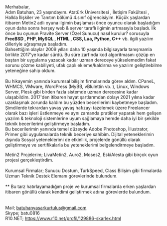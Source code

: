 <html>
Merhabalar,<br>
Adım Batuhan, 23 yaşındayım. Atatürk Üniversitesi , İletişim Fakültesi , Halkla İlişkiler ve Tanıtım bölümü 4.sınıf öğrencisiyim. 
Küçük yaşlardan itibaren Metin2 adlı oyuna ilgimin başlaması önce oyuncu olarak başladığım oyun daha sonra herşey web & server taraflı ilgimin artmasıyla başladı.
İlk önce bu oyunun Pravite Server (Özel Sunucu) nasıl kurulur? sorusuyla <b>FreeBSD , PHP, MySQL , HTML , CSS, Lua, Python, C++</b> vb. ilgili yazılım dilleriyle uğraşmaya başladım.<br>
Bahsettiğim olaylar 2009 yılları daha 10 yaşında bilgisayarla tanışmamla birlikte 2017'ye kadar sürdü. Bu süre zarfında kod algoritmasını çözüp en baştan bir uygulama yazacak kadar uzman dereceye yükselemedim fakat sorunu çözme kabiliyeti, ufak çaplı ekleme/kaldırma ve yazılım geliştirebilme yeteneğine sahip oldum.<br><br>
Bu hikayemin yanında kurumsal bilişim firmalarında görev aldım. CPaneL, WHMCS, VMware, WordPress (MyBB, vBlulettin vb. ), Linux, Windows Server, Plesk gibi birden fazla sistemde uzman derecesine kadar ulaşabildim. 2017'den itibaren hayat şartlarımdan dolayı 2021 yılına kadar uzaklaşmak zorunda kaldım bu yüzden becerilerimi kaybetmeye başladım. Şimdilerde tekrardan yavaş yavaş hafızayı tazelemek üzere Freelancer olarak bazı işleri üstlenmeye ve aynı zamanda pratikler yaparak hem gelişen yazılım & teknoloji sistemlerine uyum sağlamaya hemde daha iyi bir şekilde teknik becerilerimi geliştirmeye başladım.<br>
Bu becerilerimin yanında temel düzeyde Adobe Photoshop, İllustrator, Primer gibi uygulamalarda teknik beceriye sahibim. Dijital yeteneklerimin dışında Sosyal yeteneklerimi de etkinllik, projelerde gönüllü olarak geliştirmeye ve sertifikalarla bu yeteneklerimi belgelendirmeye başladım. 
<br>

Metin2 Projelerim; LivaMetin2, Auro2, Moses2, EskiAlesta gibi birçok oyun projesi gerçekleştirdim.
<br><br>
Kurumsal Firmalar; Sunucu Dostum, TurkSpeed, Class Bilişim gibi firmalarda Uzman Teknik Destek Elemanı görevlerinde bulundum.
<br><br>
** Bu tarz hatırlayamadığım proje ve kurumsal firmalarda erken yaşlardan itibaren gönüllü olarak kendimi geliştirmek adına görevlerde bulundum.
<br><br><br>
Mail; batuhanyasarkurtulus@gmail.com
<br>
Skype; batu0816
<br>
R10.NET; https://www.r10.net/profil/129886-skarlex.html
</html>

